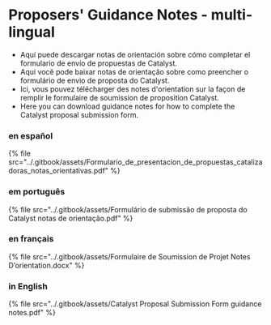 # Proposers' Guidance Notes - multi-lingual

* Aquí puede descargar notas de orientación sobre cómo completar el formulario de envío de propuestas de Catalyst.
* Aqui você pode baixar notas de orientação sobre como preencher o formulário de envio de proposta do Catalyst.
* Ici, vous pouvez télécharger des notes d'orientation sur la façon de remplir le formulaire de soumission de proposition Catalyst.
* Here you can download guidance notes for how to complete the Catalyst proposal submission form.

### en español

{% file src="../.gitbook/assets/Formulario_de_presentacion_de_propuestas_catalizadoras_notas_orientativas.pdf" %}

### em português

{% file src="../.gitbook/assets/Formulário de submissão de proposta do Catalyst notas de orientação.pdf" %}

### en français

{% file src="../.gitbook/assets/Formulaire de Soumission de Projet Notes D’orientation.docx" %}

### in English

{% file src="../.gitbook/assets/Catalyst Proposal Submission Form guidance notes.pdf" %}

